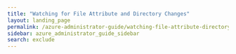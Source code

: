```yaml
---
title: "Watching for File Attribute and Directory Changes"
layout: landing_page
permalink: /azure-administrator-guide/watching-file-attribute-directory-changes/
sidebar: azure_administrator_guide_sidebar
search: exclude
---
```

